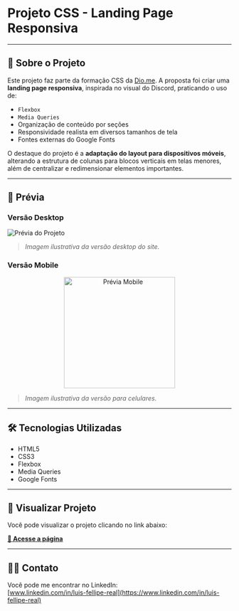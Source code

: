 # Projeto CSS - Landing Page Responsiva

---

## 🧠 Sobre o Projeto

Este projeto faz parte da formação CSS da [Dio.me](https://www.dio.me/). A proposta foi criar uma **landing page responsiva**, inspirada no visual do Discord, praticando o uso de:

- `Flexbox`
- `Media Queries`
- Organização de conteúdo por seções
- Responsividade realista em diversos tamanhos de tela
- Fontes externas do Google Fonts

O destaque do projeto é a **adaptação do layout para dispositivos móveis**, alterando a estrutura de colunas para blocos verticais em telas menores, além de centralizar e redimensionar elementos importantes.

---

## 📸 Prévia

### Versão Desktop
![Prévia do Projeto](assets/images/preview.png)
> *Imagem ilustrativa da versão desktop do site.*

### Versão Mobile

<p align="center">
  <img src="assets/images/preview-cell.png" alt="Prévia Mobile" width="250px">
</p>

> *Imagem ilustrativa da versão para celulares.*

---

## 🛠️ Tecnologias Utilizadas

- HTML5
- CSS3
- Flexbox
- Media Queries
- Google Fonts

---

## 🔗 Visualizar Projeto

Você pode visualizar o projeto clicando no link abaixo:

**[🔗 Acesse a página](https://luis-fellipe.github.io/landing-page-discord-responsiva/)**  

---

## 👨‍💼 Contato

Você pode me encontrar no LinkedIn:  
[www.linkedin.com/in/luis-fellipe-real](https://www.linkedin.com/in/luis-fellipe-real)
